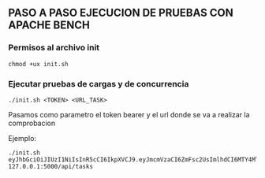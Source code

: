 ## PASO A PASO EJECUCION DE PRUEBAS CON APACHE BENCH

### Permisos al archivo init
```shell
chmod +ux init.sh
```
### Ejecutar pruebas de cargas y de concurrencia
```shell
./init.sh <TOKEN> <URL_TASK> 
```

Pasamos como parametro el token bearer y el url donde se va a realizar la comprobacion

Ejemplo:
```shell
./init.sh eyJhbGciOiJIUzI1NiIsInR5cCI6IkpXVCJ9.eyJmcmVzaCI6ZmFsc2UsImlhdCI6MTY4MTk1NzI5NSwianRpIjoiNDBjMjFiZjUtZDNkZC00Y2Y0LWJmMzktZDg0OTBhZWY0Yjg4IiwidHlwZSI6ImFjY2VzcyIsInN1YiI6InNpc3RlbWFzIiwibmJmIjoxNjgxOTU3Mjk1LCJleHAiOjE2ODE5NjQ0OTV9.4mFwBuV1I0e3IsxAnpuf1cJmKZr_4sHou7X_9kz40Cs 127.0.0.1:5000/api/tasks
```